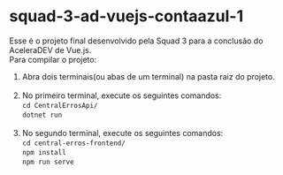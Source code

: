 # squad-3-ad-vuejs-contaazul-1

Esse é o projeto final desenvolvido pela Squad 3 para a conclusão do AceleraDEV de Vue.js.
<br>
Para compilar o projeto:
<br>
1. Abra dois terminais(ou abas de um terminal) na pasta raiz do projeto.
<br><br>
2. No primeiro terminal, execute os seguintes comandos:<br>
`cd CentralErrosApi/`<br>
`dotnet run`
<br><br>
3. No segundo terminal, execute os seguintes comandos:<br>
`cd central-erros-frontend/`<br>
`npm install`<br>
`npm run serve`<br>
